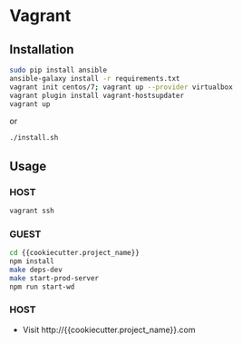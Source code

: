 # Vagrant

## Installation

```bash
sudo pip install ansible
ansible-galaxy install -r requirements.txt
vagrant init centos/7; vagrant up --provider virtualbox
vagrant plugin install vagrant-hostsupdater
vagrant up
```

or 

```bash
./install.sh
```

## Usage

### HOST
```bash
vagrant ssh
```

### GUEST
```bash
cd {{cookiecutter.project_name}}
npm install
make deps-dev
make start-prod-server
npm run start-wd
```

### HOST
* Visit http://{{cookiecutter.project_name}}.com
